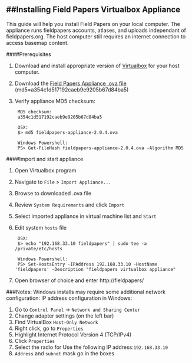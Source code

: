 ##Installing Field Papers Virtualbox Appliance
---

This guide will help you install Field Papers on your local computer.  The appliance runs fieldpapers accounts, atlases, and uploads independant of fieldpapers.org.  The host computer still requires an internet connection to access basemap content.

####Prerequisites

1. Download and install appropriate version of [Virtualbox](https://www.virtualbox.org/wiki/Downloads) for your host computer.
2. Download the [Field Papers Appliance .ova file](http://blueraster-outbox.s3.amazonaws.com/fieldpapers-appliance-2.0.4.ova) (md5=a354c1d517192caeb9e9205b67d84ba5)
3. Verify appliance MD5 checksum: 
		
		MD5 checksum: 
		a354c1d517192caeb9e9205b67d84ba5
	
		OSX:
		$> md5 fieldpapers-appliance-2.0.4.ova

		Windows Powershell:
		PS> Get-FileHash fieldpapers-appliance-2.0.4.ova -Algorithm MD5

####Import and start appliance 

1. Open Virtualbox program
2. Navigate to `File` > `Import Appliance...`
3. Browse to downloaded .ova file
4. Review `System Requirements` and click `Import`
5. Select imported appliance in virtual machine list and `Start`
6. Edit system `hosts` file

		OSX: 
		$> echo "192.168.33.10 fieldpapers" | sudo tee -a /private/etc/hosts

		Windows Powershell: 
		PS> Set-HostsEntry -IPAddress 192.168.33.10 -HostName 'fieldpapers' -Description "fieldpapers virtualbox appliance"
7. Open browser of choice and enter http://fieldpapers/

###Notes:
Windows installs may require some additional network configuration:
IP address configuration in Windows:

1. Go to `Control Panel` -> `Network and Sharing Center`
2. Change adapter settings (on the left bar)
3. Find VirtualBox `Host-Only Network`
4. Right click, go to `Properties`
5. Highlight Internet Protocol Version 4 (TCP/IPv4)
6. Click `Properties`
7. Select the radio for Use the following IP address:`192.168.33.10`
8. `Address` and `subnet` mask go in the boxes



		


